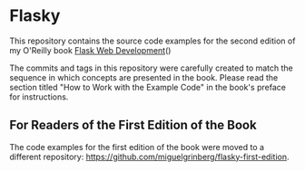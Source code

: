 Flasky
=====

This repository contains the source code examples for the second edition of my O'Reilly book [Flask Web Development]()()

The commits and tags in this repository were carefully created to match the sequence in which concepts are presented in the book. Please read the section titled "How to Work with the Example Code" in the book's preface for instructions.

For Readers of the First Edition of the Book
--------------------------------------------

The code examples for the first edition of the book were moved to a different repository: https://github.com/miguelgrinberg/flasky-first-edition.
